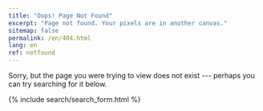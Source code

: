 ```yaml
---
title: "Oops! Page Not Found"
excerpt: "Page not found. Your pixels are in another canvas."
sitemap: false
permalink: /en/404.html
lang: en
ref: notfound
---
```


Sorry, but the page you were trying to view does not exist --- perhaps you can try searching for it below.

<div class="search-content is--visible">
  {% include search/search_form.html %}
</div>
